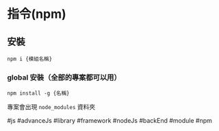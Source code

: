 # 指令(npm)

## 安裝
```
npm i {模組名稱}
```
### global 安裝（全部的專案都可以用）
```
npm install -g {名稱}
```
專案會出現 `node_modules` 資料夾

#js #advanceJs #library #framework #nodeJs #backEnd #module #npm